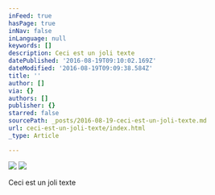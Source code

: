 ```yaml
---
inFeed: true
hasPage: true
inNav: false
inLanguage: null
keywords: []
description: Ceci est un joli texte
datePublished: '2016-08-19T09:10:02.169Z'
dateModified: '2016-08-19T09:09:38.584Z'
title: ''
author: []
via: {}
authors: []
publisher: {}
starred: false
sourcePath: _posts/2016-08-19-ceci-est-un-joli-texte.md
url: ceci-est-un-joli-texte/index.html
_type: Article

---
```

![](https://the-grid-user-content.s3-us-west-2.amazonaws.com/6107097d-efbe-4bb7-87fc-824c4652a576.png)
![](https://the-grid-user-content.s3-us-west-2.amazonaws.com/580cfc75-bd9f-48b1-a862-aca8cc2eab84.jpg)

Ceci est un joli texte
